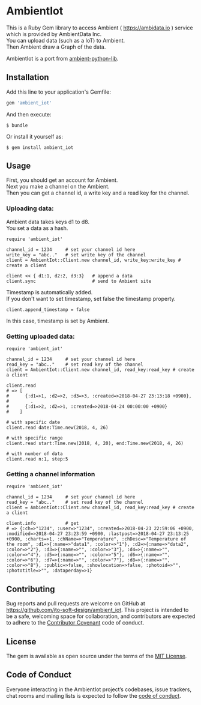# AmbientIot

This is a Ruby Gem library to access Ambient ( https://ambidata.io ) service which is provided by AmbientData Inc.  
You can upload data (such as a IoT) to Ambient.  
Then Ambient draw a Graph of the data.  

AmbientIot is a port from [ambient-python-lib](https://github.com/AmbientDataInc/ambient-python-lib).

## Installation

Add this line to your application's Gemfile:

```ruby
gem 'ambient_iot'
```

And then execute:

    $ bundle

Or install it yourself as:

    $ gem install ambient_iot

## Usage

First, you should get an account for Ambient.  
Next you make a channel on the Ambient.  
Then you can get a channel id, a write key and a read key for the channel.  

### Uploading data:

Ambient data takes keys d1 to d8.  
You set a data as a hash.  

    require 'ambient_iot'

    channel_id = 1234     # set your channel id here
    write_key = "abc.."   # set write key of the channel
    client = AmbientIot::Client.new channel_id, write_key:write_key # create a client

    client << { d1:1, d2:2, d3:3}   # append a data
    client.sync                     # send to Ambient site

Timestamp is automatically added.  
If you don't want to set timestamp, set false the timestamp property.

    client.append_timestamp = false

In this case, timestamp is set by Ambient.


### Getting uploaded data:

    require 'ambient_iot'

    channel_id = 1234     # set your channel id here
    read_key = "abc.."    # set read key of the channel
    client = AmbientIot::Client.new channel_id, read_key:read_key # create a client

    client.read
    # => [
    #      {:d1=>1, :d2=>2, :d3=>3, :created=>2018-04-27 23:13:18 +0900},
    #        .
    #      {:d1=>2, :d2=>1, :created=>2018-04-24 00:00:00 +0900}
    #    ]

    # with specific date
    client.read date:Time.new(2018, 4, 26)

    # with specific range
    client.read start:Time.new(2018, 4, 20), end:Time.new(2018, 4, 26)

    # with number of data
    client.read n:1, step:5

### Getting a channel information

    require 'ambient_iot'

    channel_id = 1234     # set your channel id here
    read_key = "abc.."    # set read key of the channel
    client = AmbientIot::Client.new channel_id, read_key:read_key # create a client

    client.info           # get
    # => {:ch=>"1234", :user=>"1234", :created=>2018-04-23 22:59:06 +0900, :modified=>2018-04-27 23:23:59 +0900, :lastpost=>2018-04-27 23:13:25 +0900, :charts=>1, :chName=>"Temperature", :chDesc=>"Temperature of the room", :d1=>{:name=>"data1", :color=>"1"}, :d2=>{:name=>"data2", :color=>"2"}, :d3=>{:name=>"", :color=>"3"}, :d4=>{:name=>"", :color=>"4"}, :d5=>{:name=>"", :color=>"5"}, :d6=>{:name=>"", :color=>"6"}, :d7=>{:name=>"", :color=>"7"}, :d8=>{:name=>"", :color=>"8"}, :public=>false, :showlocation=>false, :photoid=>"", :phototitle=>"", :dataperday=>1}



## Contributing

Bug reports and pull requests are welcome on GitHub at https://github.com/ito-soft-design/ambient_iot. This project is intended to be a safe, welcoming space for collaboration, and contributors are expected to adhere to the [Contributor Covenant](http://contributor-covenant.org) code of conduct.

## License

The gem is available as open source under the terms of the [MIT License](https://opensource.org/licenses/MIT).

## Code of Conduct

Everyone interacting in the AmbientIot project’s codebases, issue trackers, chat rooms and mailing lists is expected to follow the [code of conduct](https://github.com/ito-soft-design/ambient_iot/blob/master/CODE_OF_CONDUCT.md).
